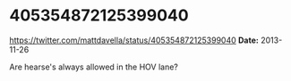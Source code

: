 # 405354872125399040
https://twitter.com/mattdavella/status/405354872125399040
**Date:** 2013-11-26

Are hearse's always allowed in the HOV lane?
